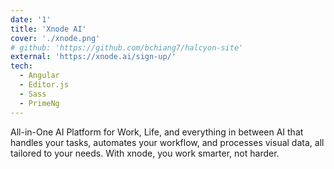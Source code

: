 ```yaml
---
date: '1'
title: 'Xnode AI'
cover: './xnode.png'
# github: 'https://github.com/bchiang7/halcyon-site'
external: 'https://xnode.ai/sign-up/'
tech:
  - Angular
  - Editor.js
  - Sass
  - PrimeNg
---
```


All-in-One AI Platform for Work, Life, and everything in between AI that handles your tasks, automates your workflow, and processes
visual data, all tailored to your needs. With xnode, you work smarter, not harder.
